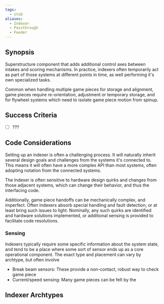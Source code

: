 ```yaml
---
tags:
  - stub
aliases:
  - Indexer
  - Passthrough
  - Feeder
---
```

## Synopsis
Superstructure component that adds additional control axes between intakes and scoring mechanisms. In practice, indexers often temporarily act as part of those systems at different points in time, as well performing it's own specialized tasks.

 Common when handling multiple game pieces for storage and alignment, game pieces require re-orientation, adjustment or temporary storage, and for flywheel systems which need to isolate game piece motion from spinup.
 
## Success Criteria
- [ ] ???

## Code Considerations

Setting up an indexer is often a challenging process. It will naturally inherit several design goals and challenges from the systems it's connected to. This means it will often have a more complex API than most systems, often adopting notation from the connected systems. 

The Indexer is often sensitive to hardware design quirks and changes from those adjacent systems, which can change their behavior, and thus the interfacing code. 

Additionally, game piece handoffs can be mechanically complex, and imperfect. Often Indexers absorb special handling and fault detection, or at least bring such issues to light. Nominally, any such quirks are identified and hardware solutions implemented, or additional sensing is provided to facilitate code resolutions.

### Sensing
Indexers typically require some specific information about the system state, and tend to be a place where some sort of sensor ends up as a core operational component. The exact type and placement can vary by archtype, but often involve 
- Break beam sensors: These provide a non-contact, robust way to check game piece 
- Current/speed sensing: Many game pieces can be felt by the 

## Indexer Archtypes









